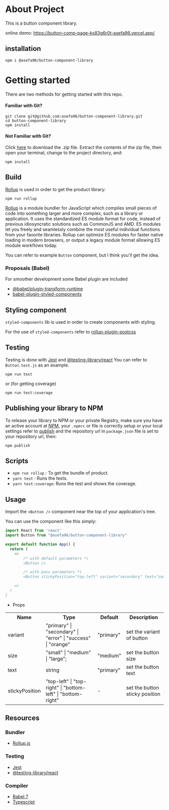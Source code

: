 # About Project

This is a button component library.

online demo: https://button-comp-page-ks83g6r0t-asefa96.vercel.app/

## installation
```
npm i @asefa96/button-component-library
```

# Getting started

There are two methods for getting started with this repo.

#### Familiar with Git?

```
git clone git@github.com:asefa96/button-component-library.git
cd button-component-library
npm install
```

#### Not Familiar with Git?

Click [here](https://github.com/asefa96/button-component-library/archive/refs/heads/master.zip) to download the .zip file. Extract the contents of the zip file, then open your terminal, change to the project directory, and:

```
npm install
```

## Build

[Rollup](https://github.com/rollup/rollup) is used in order to get the product library:

```
npm run rollup
```

[Rollup](https://github.com/rollup/rollup) is a module bundler for JavaScript which compiles small pieces of code into something larger and more complex, such as a library or application. It uses the standardized ES module format for code, instead of previous idiosyncratic solutions such as CommonJS and AMD. ES modules let you freely and seamlessly combine the most useful individual functions from your favorite libraries. Rollup can optimize ES modules for faster native loading in modern browsers, or output a legacy module format allowing ES module workflows today.

You can refer to example `Button` component, but I think you'll get the idea.

### Proposals (Babel)

For smoother development some Babel plugin are included

- [@babel/plugin-transform-runtime](https://babeljs.io/docs/en/babel-plugin-transform-runtime)
- [babel-plugin-styled-components](https://github.com/styled-components/babel-plugin-styled-components)

## Styling component

`styled-components` lib is used in order to create components with styling.

For the use of `styled-components` refer to [rollup-plugin-postcss](https://styled-components.com/)

## Testing

Testing is done with [Jest](https://facebook.github.io/jest/) and [@testing-library/react](https://testing-library.com/docs/react-testing-library/intro/)
You can refer to `Button.test.js` as an example.

```
npm run test
```

or (for getting coverage)

```
npm run test:coverage
```

## Publishing your library to NPM

To release your library to NPM or your private Registry, make sure you have an active account at [NPM](https://www.npmjs.com/), your `.npmrc` or file is correctly setup or your local settings refer to [publish](https://docs.npmjs.com/cli/v8/commands/npm-publish) and the repository url in `package.json` file is set to your repository url, then:

```
npm publish
```

## Scripts

- `npm run rollup` : To get the bundle of product.
- `yarn test` : Runs the tests.
- `yarn test:coverage`: Runs the test and shows the coverage.

## Usage

Import the `<Button />` component near the top of your application's tree.

You can use the component like this simply:

```js
import React from 'react'
import Button from "@asefa96/button-component-library"

export default function App() {
  return (
    <>
        /* with default parameters *\
        <Button />

        /* with pass parameters *\
        <Button stickyPosition="top-left" variant="secondary" text="secondary small" size="small" />

    <>
  )
}
```

- Props

<table>
  <tr>
  	<th>Name</th>
		<th>Type</th>
		<th>Default </th>
	  <th>Description</th>
  </tr>
   <tr>
  		<td>variant</td>
   		<td> "primary"
  | "secondary"
  | "error"
  | "success"
  | "orange"</td>
		<td>"primary"</td>
		<td>set the variant of button</td>
</tr>
 	</tr>
   <tr>
  		<td>size</td>
   		<td> "small" | "medium" | "large";</td>
		<td>"medium"</td>
		<td>set the button size </td>
</tr>
 	</tr>
   <tr>
  		<td>text</td>
   		<td>string</td>
		<td>"primary"</td>
		<td>set the button text </td>
</tr>
 	</tr>
  	</tr>
   <tr>
  		<td>stickyPosition</td>
   		<td> "top-left"
  | "top-right"
  | "bottom-left"
  | "bottom-right"</td>
		<td>-</td>
		<td>set the button sticky position </td>
</tr>
 	</tr>

</table>

## Resources

### Bundler

- [Rollup.js](https://rollupjs.org/guide/en)

### Testing

- [Jest](https://facebook.github.io/jest/)
- [@testing-library/react](https://testing-library.com/docs/react-testing-library/intro/)

### Compiler

- [Babel 7](https://babeljs.io/)
- [Typescript](https://www.typescriptlang.org/)
